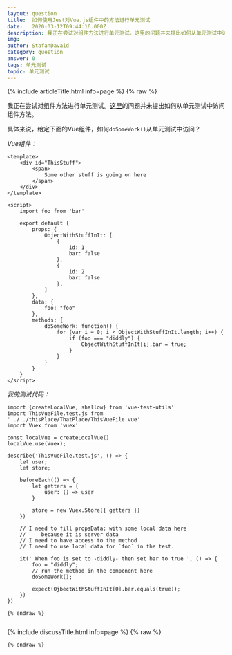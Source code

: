 ```yaml
---
layout: question
title:  如何使用Jest对Vue.js组件中的方法进行单元测试
date:   2020-03-12T09:44:16.000Z
description: 我正在尝试对组件方法进行单元测试。这里的问题并未提出如何从单元测试中访问组件方法。具体来说，给定下面的Vue组件，如何doSomeWork()从单元测...
img: 
author: StafanDavaid
category: question
answer: 0
tags: 单元测试
topic: 单元测试
---
```

<div class="article-root">
  <div class="article">
    {% include articleTitle.html info=page %}
    {% raw %}
    <div class="article-content"><p><font style="vertical-align: inherit;"><font style="vertical-align: inherit;">我正在尝试对组件方法进行单元测试。</font></font><a href="https://stackoverflow.com/questions/51520835/vue-and-jest-unit-testing-components"><font style="vertical-align: inherit;"><font style="vertical-align: inherit;">这里</font></font></a><font style="vertical-align: inherit;"><font style="vertical-align: inherit;">的问题</font><font style="vertical-align: inherit;">并未提出如何从单元测试中访问组件方法。</font></font></p>

<p><font style="vertical-align: inherit;"><font style="vertical-align: inherit;">具体来说，给定下面的Vue组件，如何</font></font><code>doSomeWork()</code><font style="vertical-align: inherit;"><font style="vertical-align: inherit;">从单元测试中</font><font style="vertical-align: inherit;">访问</font><font style="vertical-align: inherit;">？</font></font></p>

<p><em><font style="vertical-align: inherit;"><font style="vertical-align: inherit;">Vue组件：</font></font></em></p>

<pre class="lang-html prettyprint-override"><code>&lt;template&gt;<font></font>
    &lt;div id="ThisStuff"&gt;<font></font>
        &lt;span&gt;<font></font>
            Some other stuff is going on here<font></font>
        &lt;/span&gt;<font></font>
    &lt;/div&gt;<font></font>
&lt;/template&gt;<font></font>
<font></font>
&lt;script&gt;<font></font>
    import foo from 'bar'<font></font>
<font></font>
    export default {<font></font>
        props: {<font></font>
            ObjectWithStuffInIt: [<font></font>
                {<font></font>
                    id: 1<font></font>
                    bar: false<font></font>
                },<font></font>
                {<font></font>
                    id: 2<font></font>
                    bar: false<font></font>
                },<font></font>
            ]<font></font>
        },<font></font>
        data: {<font></font>
            foo: "foo"<font></font>
        },<font></font>
        methods: {<font></font>
            doSomeWork: function() {<font></font>
                for (var i = 0; i &lt; ObjectWithStuffInIt.length; i++) { <font></font>
                    if (foo === "diddly") {<font></font>
                        ObjectWithStuffInIt[i].bar = true;<font></font>
                    }<font></font>
                }<font></font>
            }<font></font>
        }<font></font>
    }<font></font>
&lt;/script&gt;<font></font>
</code></pre>

<p><em><font style="vertical-align: inherit;"><font style="vertical-align: inherit;">我的测试代码：</font></font></em></p>

<pre class="lang-js prettyprint-override"><code>import {createLocalVue, shallow} from 'vue-test-utils'<font></font>
import ThisVueFile.test.js from '../../thisPlace/ThatPlace/ThisVueFile.vue'<font></font>
import Vuex from 'vuex'<font></font>
<font></font>
const localVue = createLocalVue()<font></font>
localVue.use(Vuex);<font></font>
<font></font>
describe('ThisVueFile.test.js', () =&gt; {<font></font>
    let user;<font></font>
    let store;<font></font>
<font></font>
    beforeEach(() =&gt; {<font></font>
        let getters = {<font></font>
            user: () =&gt; user<font></font>
        }<font></font>
<font></font>
        store = new Vuex.Store({ getters })<font></font>
    })<font></font>
<font></font>
    // I need to fill propsData: with some local data here <font></font>
    //     because it is server data<font></font>
    // I need to have access to the method<font></font>
    // I need to use local data for `foo` in the test. <font></font>
<font></font>
    it(' When foo is set to -diddly- then set bar to true ', () =&gt; {<font></font>
        foo = "diddly";<font></font>
        // run the method in the component here <font></font>
        doSomeWork();<font></font>
<font></font>
        expect(OjbectWithStuffInIt[0].bar.equals(true));<font></font>
    })<font></font>
})<font></font>
</code></pre></div>
    {% endraw %}
  </div>
  <p style="height: 0;width:0;overflow: hidden;"> 第1238篇《如何使用Jest对Vue.js组件中的方法进行单元测试》来自Winter(https://github.com/aiyld/aiyld.github.io)的站点</p>
  <div class="discuss-wrapper">
    {% include discussTitle.html info=page %}
    {% raw %}
    
    {% endraw %}
  </div>
<div>

